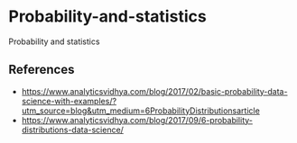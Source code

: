 # Probability-and-statistics
Probability and statistics

## References
* https://www.analyticsvidhya.com/blog/2017/02/basic-probability-data-science-with-examples/?utm_source=blog&utm_medium=6ProbabilityDistributionsarticle
* https://www.analyticsvidhya.com/blog/2017/09/6-probability-distributions-data-science/
